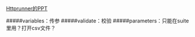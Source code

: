 [Httprunner的PPT](https://mubu.com/app/edit/home/1_fKLAyKGJA)

#####variables：传参
#####validate：校验
#####parameters：只能在suite里用？打开csv文件？